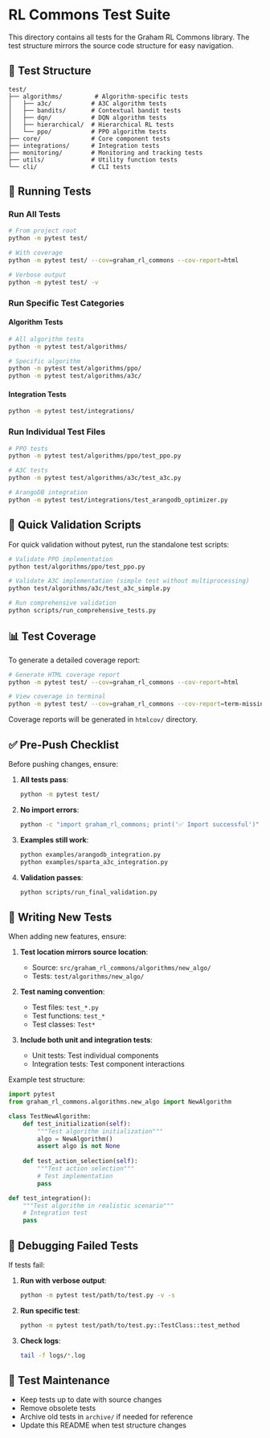 # RL Commons Test Suite

This directory contains all tests for the Graham RL Commons library. The test structure mirrors the source code structure for easy navigation.

## 📁 Test Structure

```
test/
├── algorithms/         # Algorithm-specific tests
│   ├── a3c/           # A3C algorithm tests
│   ├── bandits/       # Contextual bandit tests
│   ├── dqn/           # DQN algorithm tests
│   ├── hierarchical/  # Hierarchical RL tests
│   └── ppo/           # PPO algorithm tests
├── core/              # Core component tests
├── integrations/      # Integration tests
├── monitoring/        # Monitoring and tracking tests
├── utils/             # Utility function tests
└── cli/               # CLI tests
```

## 🚀 Running Tests

### Run All Tests
```bash
# From project root
python -m pytest test/

# With coverage
python -m pytest test/ --cov=graham_rl_commons --cov-report=html

# Verbose output
python -m pytest test/ -v
```

### Run Specific Test Categories

#### Algorithm Tests
```bash
# All algorithm tests
python -m pytest test/algorithms/

# Specific algorithm
python -m pytest test/algorithms/ppo/
python -m pytest test/algorithms/a3c/
```

#### Integration Tests
```bash
python -m pytest test/integrations/
```

### Run Individual Test Files
```bash
# PPO tests
python -m pytest test/algorithms/ppo/test_ppo.py

# A3C tests
python -m pytest test/algorithms/a3c/test_a3c.py

# ArangoDB integration
python -m pytest test/integrations/test_arangodb_optimizer.py
```

## 🧪 Quick Validation Scripts

For quick validation without pytest, run the standalone test scripts:

```bash
# Validate PPO implementation
python test/algorithms/ppo/test_ppo.py

# Validate A3C implementation (simple test without multiprocessing)
python test/algorithms/a3c/test_a3c_simple.py

# Run comprehensive validation
python scripts/run_comprehensive_tests.py
```

## 📊 Test Coverage

To generate a detailed coverage report:

```bash
# Generate HTML coverage report
python -m pytest test/ --cov=graham_rl_commons --cov-report=html

# View coverage in terminal
python -m pytest test/ --cov=graham_rl_commons --cov-report=term-missing
```

Coverage reports will be generated in `htmlcov/` directory.

## ✅ Pre-Push Checklist

Before pushing changes, ensure:

1. **All tests pass**:
   ```bash
   python -m pytest test/
   ```

2. **No import errors**:
   ```bash
   python -c "import graham_rl_commons; print('✅ Import successful')"
   ```

3. **Examples still work**:
   ```bash
   python examples/arangodb_integration.py
   python examples/sparta_a3c_integration.py
   ```

4. **Validation passes**:
   ```bash
   python scripts/run_final_validation.py
   ```

## 🔧 Writing New Tests

When adding new features, ensure:

1. **Test location mirrors source location**:
   - Source: `src/graham_rl_commons/algorithms/new_algo/`
   - Tests: `test/algorithms/new_algo/`

2. **Test naming convention**:
   - Test files: `test_*.py`
   - Test functions: `test_*`
   - Test classes: `Test*`

3. **Include both unit and integration tests**:
   - Unit tests: Test individual components
   - Integration tests: Test component interactions

Example test structure:
```python
import pytest
from graham_rl_commons.algorithms.new_algo import NewAlgorithm

class TestNewAlgorithm:
    def test_initialization(self):
        """Test algorithm initialization"""
        algo = NewAlgorithm()
        assert algo is not None
    
    def test_action_selection(self):
        """Test action selection"""
        # Test implementation
        pass

def test_integration():
    """Test algorithm in realistic scenario"""
    # Integration test
    pass
```

## 🐛 Debugging Failed Tests

If tests fail:

1. **Run with verbose output**:
   ```bash
   python -m pytest test/path/to/test.py -v -s
   ```

2. **Run specific test**:
   ```bash
   python -m pytest test/path/to/test.py::TestClass::test_method
   ```

3. **Check logs**:
   ```bash
   tail -f logs/*.log
   ```

## 📝 Test Maintenance

- Keep tests up to date with source changes
- Remove obsolete tests
- Archive old tests in `archive/` if needed for reference
- Update this README when test structure changes